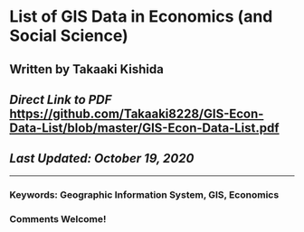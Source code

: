 # List of GIS Data in Economics (and Social Science)
## Written by Takaaki Kishida
## *Direct Link to PDF* https://github.com/Takaaki8228/GIS-Econ-Data-List/blob/master/GIS-Econ-Data-List.pdf
## *Last Updated: October 19, 2020*



***



### **Keywords: Geographic Information System, GIS, Economics**
### Comments Welcome!
